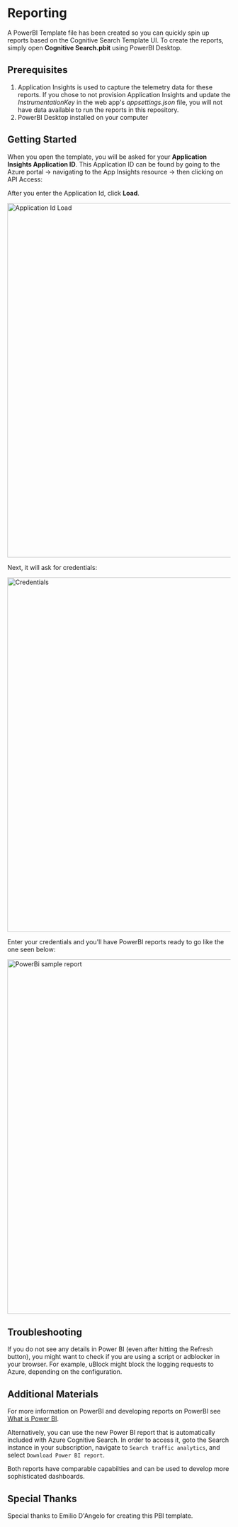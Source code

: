 # Reporting

A PowerBI Template file has been created so you can quickly spin up reports based on the Cognitive Search Template UI. To create the reports, simply open **Cognitive Search.pbit** using PowerBI Desktop.

## Prerequisites

1. Application Insights is used to capture the telemetry data for these reports. If you chose to not provision Application Insights and update the *InstrumentationKey* in the web app's *appsettings.json* file, you will not have data available to run the reports in this repository.
1. PowerBI Desktop installed on your computer

## Getting Started

When you open the template, you will be asked for your **Application Insights Application ID**. This Application ID can be found by going to the Azure portal -> navigating to the App Insights resource -> then clicking on API Access:

After you enter the Application Id, click **Load**. 

<img src="../images/pbi1.png" alt="Application Id Load" width="800"/>

<!-- ![](../images/pbi1.png) -->


Next, it will ask for credentials:

<img src="../images/pbi2.png" alt="Credentials" width="800"/>

<!-- ![](../images/pbi2.png) -->


Enter your credentials and you'll have PowerBI reports ready to go like the one seen below:

<img src="../images/pbi3.JPG" alt="PowerBi sample report" width="800"/>

<!-- ![](../images/pbi3.jpg) -->

## Troubleshooting

If you do not see any details in Power BI (even after hitting the Refresh button), you might want to check if you are using a script or adblocker in your browser. For example, uBlock might block the logging requests to Azure, depending on the configuration.

## Additional Materials
For more information on PowerBI and developing reports on PowerBI see [What is Power BI](https://docs.microsoft.com/en-us/power-bi/power-bi-overview).

Alternatively, you can use the new Power BI report that is automatically included with Azure Cognitive Search. In order to access it, goto the Search instance in your subscription, navigate to `Search traffic analytics`, and select `Download Power BI report`.

Both reports have comparable capabilties and can be used to develop more sophisticated dashboards.

## Special Thanks 
Special thanks to Emilio D'Angelo for creating this PBI template. 